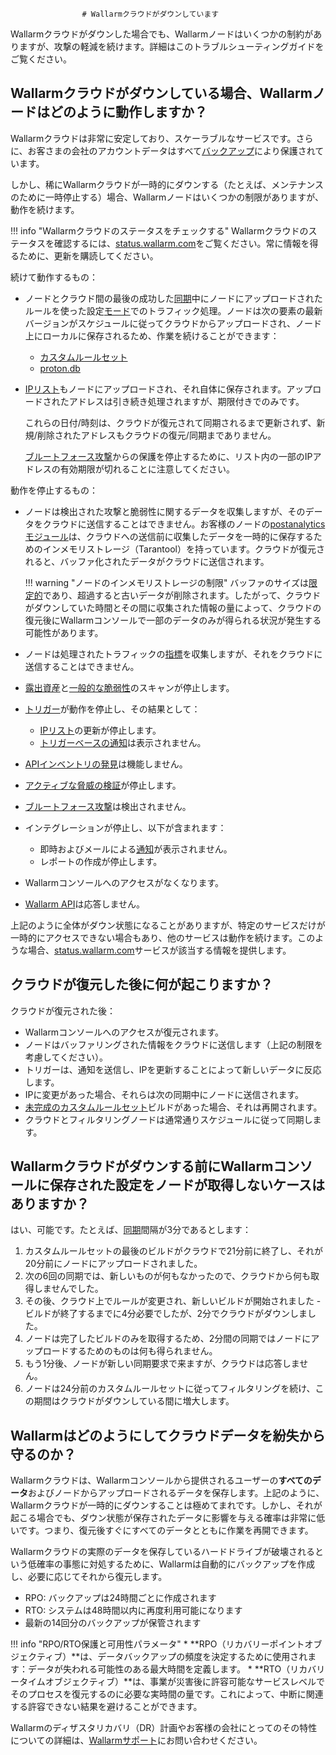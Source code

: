 					# Wallarmクラウドがダウンしています

Wallarmクラウドがダウンした場合でも、Wallarmノードはいくつかの制約がありますが、攻撃の軽減を続けます。詳細はこのトラブルシューティングガイドをご覧ください。

## Wallarmクラウドがダウンしている場合、Wallarmノードはどのように動作しますか？

Wallarmクラウドは非常に安定しており、スケーラブルなサービスです。さらに、お客さまの会社のアカウントデータはすべて[バックアップ](#wallarmはどのようにしてクラウドデータを紛失から守るのか)により保護されています。

しかし、稀にWallarmクラウドが一時的にダウンする（たとえば、メンテナンスのために一時停止する）場合、Wallarmノードはいくつかの制限がありますが、動作を続けます。

!!! info "Wallarmクラウドのステータスをチェックする"
  Wallarmクラウドのステータスを確認するには、[status.wallarm.com](https://status.wallarm.com/)をご覧ください。常に情報を得るために、更新を購読してください。

続けて動作するもの：

* ノードとクラウド間の最後の成功した[同期](../admin-en/configure-cloud-node-synchronization-en.md)中にノードにアップロードされたルールを使った設定[モード](../admin-en/configure-wallarm-mode.md#利用可能なフィルタリングモード)でのトラフィック処理。ノードは次の要素の最新バージョンがスケジュールに従ってクラウドからアップロードされ、ノード上にローカルに保存されるため、作業を続けることができます：

    * [カスタムルールセット](../user-guides/rules/compiling.md)
    * [proton.db](../about-wallarm/protecting-against-attacks.md#library-libproton)

* [IPリスト](../user-guides/ip-lists/overview.md)もノードにアップロードされ、それ自体に保存されます。アップロードされたアドレスは引き続き処理されますが、期限付きでのみです。

    これらの日付/時刻は、クラウドが復元されて同期されるまで更新されず、新規/削除されたアドレスもクラウドの復元/同期までありません。

    [ブルートフォース攻撃](../admin-en/configuration-guides/protecting-against-bruteforce.md)からの保護を停止するために、リスト内の一部のIPアドレスの有効期限が切れることに注意してください。

動作を停止するもの：

* ノードは検出された攻撃と脆弱性に関するデータを収集しますが、そのデータをクラウドに送信することはできません。お客様のノードの[postanalyticsモジュール](../admin-en/installation-postanalytics-en.md)は、クラウドへの送信前に収集したデータを一時的に保存するためのインメモリストレージ（Tarantool）を持っています。クラウドが復元されると、バッファ化されたデータがクラウドに送信されます。

    !!! warning "ノードのインメモリストレージの制限"
        バッファのサイズは[限定的](../admin-en/configuration-guides/allocate-resources-for-node.md#tarantool)であり、超過すると古いデータが削除されます。したがって、クラウドがダウンしていた時間とその間に収集された情報の量によって、クラウドの復元後にWallarmコンソールで一部のデータのみが得られる状況が発生する可能性があります。

* ノードは処理されたトラフィックの[指標](../admin-en/monitoring/intro.md)を収集しますが、それをクラウドに送信することはできません。
* [露出資産](../user-guides/scanner.md)と[一般的な脆弱性](../user-guides/vulnerabilities.md)のスキャンが停止します。
* [トリガー](../user-guides/triggers/triggers.md)が動作を停止し、その結果として：
    * [IPリスト](../user-guides/ip-lists/overview.md)の更新が停止します。
    * [トリガーベースの通知](../user-guides/triggers/triggers.md)は表示されません。
* [APIインベントリの発見](../about-wallarm/api-discovery.md)は機能しません。
* [アクティブな脅威の検証](../about-wallarm/detecting-vulnerabilities.md#アクティブな脅威の検証)が停止します。
* [ブルートフォース攻撃](../admin-en/configuration-guides/protecting-against-bruteforce.md)は検出されません。
* インテグレーションが停止し、以下が含まれます：
    * 即時およびメールによる[通知](../user-guides/settings/integrations/integrations-intro.md)が表示されません。
    * レポートの作成が停止します。
* Wallarmコンソールへのアクセスがなくなります。
* [Wallarm API](../api/overview.md)は応答しません。

上記のように全体がダウン状態になることがありますが、特定のサービスだけが一時的にアクセスできない場合もあり、他のサービスは動作を続けます。このような場合、[status.wallarm.com](https://status.wallarm.com/)サービスが該当する情報を提供します。

## クラウドが復元した後に何が起こりますか？

クラウドが復元された後：

* Wallarmコンソールへのアクセスが復元されます。
* ノードはバッファリングされた情報をクラウドに送信します（上記の制限を考慮してください）。
* トリガーは、通知を送信し、IPを更新することによって新しいデータに反応します。
* IPに変更があった場合、それらは次の同期中にノードに送信されます。
* [未完成のカスタムルールセット](#wallarmクラウドがダウンする前にwallarmコンソールに保存された設定をノードが取得しないケースはありますか)ビルドがあった場合、それは再開されます。
* クラウドとフィルタリングノードは通常通りスケジュールに従って同期します。

## Wallarmクラウドがダウンする前にWallarmコンソールに保存された設定をノードが取得しないケースはありますか？

はい、可能です。たとえば、[同期](../admin-en/configure-cloud-node-synchronization-en.md)間隔が3分であるとします：

1. カスタムルールセットの最後のビルドがクラウドで21分前に終了し、それが20分前にノードにアップロードされました。
2. 次の6回の同期では、新しいものが何もなかったので、クラウドから何も取得しませんでした。
3. その後、クラウド上でルールが変更され、新しいビルドが開始されました - ビルドが終了するまでに4分必要でしたが、2分でクラウドがダウンしました。
4. ノードは完了したビルドのみを取得するため、2分間の同期ではノードにアップロードするためのものは何も得られません。
5. もう1分後、ノードが新しい同期要求で来ますが、クラウドは応答しません。
6. ノードは24分前のカスタムルールセットに従ってフィルタリングを続け、この期間はクラウドがダウンしている間に増大します。

## Wallarmはどのようにしてクラウドデータを紛失から守るのか？

Wallarmクラウドは、Wallarmコンソールから提供されるユーザーの**すべてのデータ**およびノードからアップロードされるデータを保存します。上記のように、Wallarmクラウドが一時的にダウンすることは極めてまれです。しかし、それが起こる場合でも、ダウン状態が保存されたデータに影響を与える確率は非常に低いです。つまり、復元後すぐにすべてのデータとともに作業を再開できます。

Wallarmクラウドの実際のデータを保存しているハードドライブが破壊されるという低確率の事態に対処するために、Wallarmは自動的にバックアップを作成し、必要に応じてそれから復元します。

* RPO: バックアップは24時間ごとに作成されます
* RTO: システムは48時間以内に再度利用可能になります
* 最新の14回分のバックアップが保管されます

!!! info "RPO/RTO保護と可用性パラメータ"
    * **RPO（リカバリーポイントオブジェクティブ）**は、データバックアップの頻度を決定するために使用されます：データが失われる可能性のある最大時間を定義します。
    * **RTO（リカバリータイムオブジェクティブ）**は、事業が災害後に許容可能なサービスレベルでそのプロセスを復元するのに必要な実時間の量です。これによって、中断に関連する許容できない結果を避けることができます。

Wallarmのディザスタリカバリ（DR）計画やお客様の会社にとってのその特性についての詳細は、[Wallarmサポート](mailto:support@wallarm.com)にお問い合わせください。
